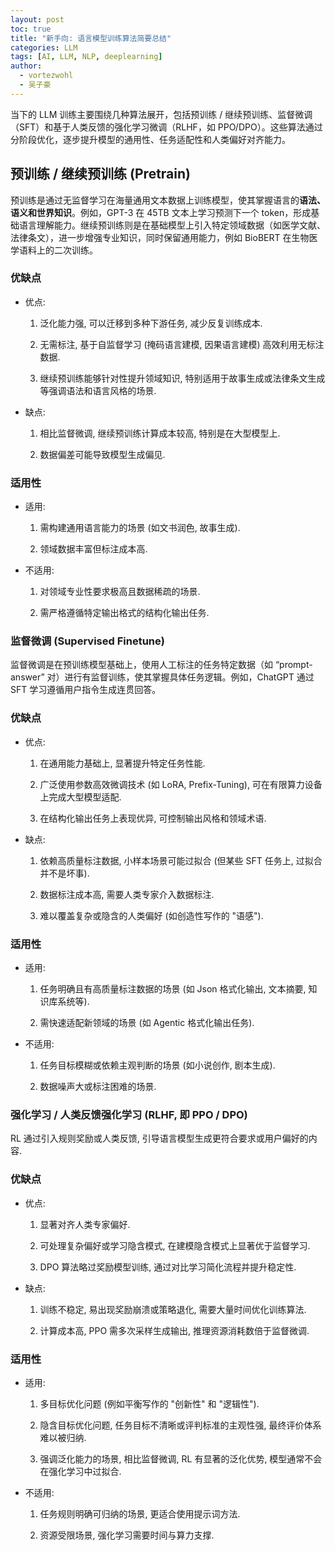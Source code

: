 ```yaml
---
layout: post
toc: true
title: "新手向: 语言模型训练算法简要总结"
categories: LLM
tags: [AI, LLM, NLP, deeplearning]
author:
  - vortezwohl
  - 吴子豪
---
```

当下的 LLM 训练主要围绕几种算法展开，包括预训练 / 继续预训练、监督微调（SFT）和基于人类反馈的强化学习微调（RLHF，如 PPO/DPO）。这些算法通过分阶段优化，逐步提升模型的通用性、任务适配性和人类偏好对齐能力。

## 预训练 / 继续预训练 (Pretrain)

预训练是通过无监督学习在海量通用文本数据上训练模型，使其掌握语言的**语法、语义和世界知识**。例如，GPT-3 在 45TB 文本上学习预测下一个 token，形成基础语言理解能力。继续预训练则是在基础模型上引入特定领域数据（如医学文献、法律条文），进一步增强专业知识，同时保留通用能力，例如 BioBERT 在生物医学语料上的二次训练。

### 优缺点

- 优点:

    1. 泛化能力强, 可以迁移到多种下游任务, 减少反复训练成本.

    2. 无需标注, 基于自监督学习 (掩码语言建模, 因果语言建模) 高效利用无标注数据.

    3. 继续预训练能够针对性提升领域知识, 特别适用于故事生成或法律条文生成等强调语法和语言风格的场景.

- 缺点:

    1. 相比监督微调, 继续预训练计算成本较高, 特别是在大型模型上.

    2. 数据偏差可能导致模型生成偏见.

### 适用性

- 适用:

    1. 需构建通用语言能力的场景 (如文书润色, 故事生成).

    2. 领域数据丰富但标注成本高.

- 不适用:

    1. 对领域专业性要求极高且数据稀疏的场景.

    2. 需严格遵循特定输出格式的结构化输出任务.

### 监督微调 (Supervised Finetune)

监督微调是在预训练模型基础上，使用人工标注的任务特定数据（如 “prompt-answer” 对）进行有监督训练，使其掌握具体任务逻辑。例如，ChatGPT 通过 SFT 学习遵循用户指令生成连贯回答。

### 优缺点

- 优点:

    1. 在通用能力基础上, 显著提升特定任务性能.

    2. 广泛使用参数高效微调技术 (如 LoRA, Prefix-Tuning), 可在有限算力设备上完成大型模型适配.

    3. 在结构化输出任务上表现优异, 可控制输出风格和领域术语.

- 缺点:

    1. 依赖高质量标注数据, 小样本场景可能过拟合 (但某些 SFT 任务上, 过拟合并不是坏事).

    2. 数据标注成本高, 需要人类专家介入数据标注.

    3. 难以覆盖复杂或隐含的人类偏好 (如创造性写作的 "语感").

### 适用性

- 适用:

    1. 任务明确且有高质量标注数据的场景 (如 Json 格式化输出, 文本摘要, 知识库系统等).

    2. 需快速适配新领域的场景 (如 Agentic 格式化输出任务).

- 不适用:

    1. 任务目标模糊或依赖主观判断的场景 (如小说创作, 剧本生成).

    2. 数据噪声大或标注困难的场景.

### 强化学习 / 人类反馈强化学习 (RLHF, 即 PPO / DPO)

RL 通过引入规则奖励或人类反馈, 引导语言模型生成更符合要求或用户偏好的内容.

### 优缺点

- 优点:

    1. 显著对齐人类专家偏好.

    2. 可处理复杂偏好或学习隐含模式, 在建模隐含模式上显著优于监督学习.

    3. DPO 算法略过奖励模型训练, 通过对比学习简化流程并提升稳定性.

- 缺点:

    1. 训练不稳定, 易出现奖励崩溃或策略退化, 需要大量时间优化训练算法.

    2. 计算成本高, PPO 需多次采样生成输出, 推理资源消耗数倍于监督微调.

### 适用性

- 适用:

    1. 多目标优化问题 (例如平衡写作的 "创新性" 和 "逻辑性").

    2. 隐含目标优化问题, 任务目标不清晰或评判标准的主观性强, 最终评价体系难以被归纳.

    3. 强调泛化能力的场景, 相比监督微调, RL 有显著的泛化优势, 模型通常不会在强化学习中过拟合.

- 不适用:

    1. 任务规则明确可归纳的场景, 更适合使用提示词方法.

    2. 资源受限场景, 强化学习需要时间与算力支撑.


